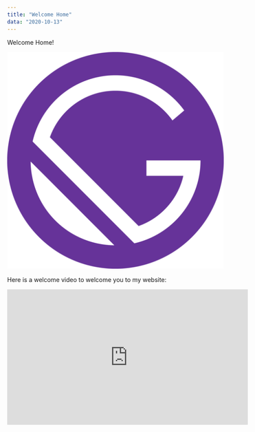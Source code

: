 ```yaml
---
title: "Welcome Home"
data: "2020-10-13"
---
```


Welcome Home!
<!-- Added an image here -->
![A Test Image](../images/gatsby-icon.png)

Here is a welcome video to welcome you to my website:
<iframe width="560" height="315" src="https://www.youtube.com/embed/7nH2NYpeKa4" frameborder="0" allow="accelorometer; autoplay; encrypted-media; gyroscope; picture-in-picture" allowfullscreen></iframe>